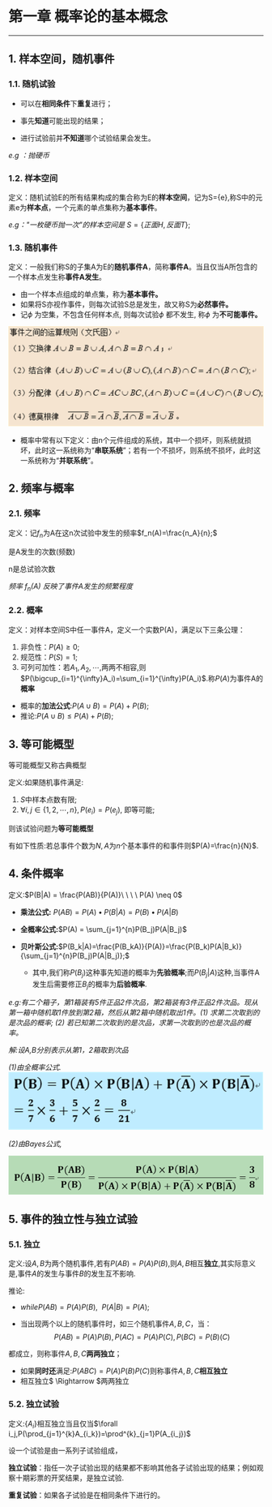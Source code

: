 # 第一章 概率论的基本概念  

---

## 1. 样本空间，随机事件  

### 1.1. 随机试验  

- 可以在**相同条件**下**重复**进行；  

- 事先**知道**可能出现的结果；  

- 进行试验前并**不知道**哪个试验结果会发生。

*e.g ：抛硬币*  

### 1.2. 样本空间  

定义：随机试验E的所有结果构成的集合称为E的**样本空间**，记为S={e},称S中的元素e为**样本点**，一个元素的单点集称为**基本事件**。

*e.g："一枚硬币抛一次"的样本空间是* $S = \{正面H,反面T\};$

### 1.3. 随机事件

定义：一般我们称S的子集A为E的**随机事件A**，简称**事件A**。当且仅当A所包含的一个样本点发生称**事件A发生**。

- 由一个样本点组成的单点集，称为**基本事件。**
- 如果将S亦视作事件，则每次试验S总是发生，故又称S为**必然事件。**
- 记*ϕ* 为空集，不包含任何样本点, 则每次试验*ϕ* 都不发生, 称*ϕ* 为**不可能事件。**

![image-20230203172011284](https://raw.githubusercontent.com/Tianjiangyigeyi/img/master/202302032116594.png)

- 概率中常有以下定义：由n个元件组成的系统，其中一个损坏，则系统就损坏，此时这一系统称为“**串联系统**”；若有一个不损坏，则系统不损坏，此时这一系统称为“**并联系统**”。 

## 2. 频率与概率

### 2.1. 频率

定义：记$f_n$为A在这n次试验中发生的频率$f_n(A)=\frac{n_A}{n};$

是A发生的次数(频数)

n是总试验次数

*频率 $f_n(A)$ 反映了事件A发生的频繁程度*

### 2.2. 概率

定义：对样本空间S中任一事件A，定义一个实数P(A)，满足以下三条公理：

1. 非负性：$P(A) \geq 0;$
2. 规范性：$P(S) = 1;$
3. 可列可加性：若$A_1,A_2,\cdots,$两两不相容,则$P(\bigcup_{i=1}^{\infty}A_i)=\sum_{i=1}^{\infty}P(A_i)$.称$P(A)$为事件A的**概率**

- 概率的**加法公式**:$P(A\cup B) = P(A)+P(B);$
- 推论:$P(A\cup B) \leq P(A)+P(B);$

## 3. 等可能概型

等可能概型又称古典概型

定义:如果随机事件满足:

1. $S$中样本点数有限;
2. $\forall i,j \in \{1,2,\cdots,n\},P(e_i)=P(e_j)$, 即等可能;

则该试验问题为**等可能概型**

有如下性质:若总事件个数为$N,A$为$n$个基本事件的和事件则$P(A)=\frac{n}{N}$.

## 4. 条件概率

定义:$P(B|A) = \frac{P(AB)}{P(A)}\ \ \ \ P(A) \neq 0$

- **乘法公式:** $P(AB)=P(A)\bullet P(B|A)=P(B)\bullet P(A|B)$
  
- **全概率公式:**$P(A) = \sum_{j=1}^{n}P(B_j)P(A|B_j)$
  
- **贝叶斯公式:**$P(B_k|A)=\frac{P(B_kA)}{P(A)}=\frac{P(B_k)P(A|B_k)}{\sum_{j=1}^{n}P(B_j)P(A|B_j)};$
  - 其中,我们称$P(B_j)$这种事先知道的概率为**先验概率**;而$P(B_j|A)$这种,当事件A发生后需要修正$B_j$的概率为**后验概率**.

*e.g:有二个箱子，第1箱装有5件正品2件次品，第2箱装有3件正品2件次品。现从第一箱中随机取1件放到第2箱，然后从第2箱中随机取出1件。(1) 求第二次取到的是次品的概率; (2) 若已知第二次取到的是次品，求第一次取到的也是次品的概率。*

*解:设A,B分别表示从第1，2箱取到次品*

*(1)由全概率公式.*![image-20230203211716197](https://raw.githubusercontent.com/Tianjiangyigeyi/img/master/202302032117234.png)

*(2)由Bayes公式,*

![image-20230203211728777](https://raw.githubusercontent.com/Tianjiangyigeyi/img/master/202302032117813.png)

## 5. 事件的独立性与独立试验

### 5.1. 独立

定义:设$A,B$为两个随机事件,若有$P(AB)=P(A)P(B)$,则$A,B$相互**独立**,其实际意义是,事件$A$的发生与事件$B$的发生互不影响.

推论:

- $while P(AB)=P(A)P(B),\ \ P(A|B)=P(A);$

- 当出现两个以上的随机事件时，如三个随机事件$A,B,C$，当：
  $$
  P(AB)=P(A)P(B),P(AC)=P(A)P(C),P(BC)=P(B)(C)
  $$

都成立，则称事件$A,B,C$**两两独立**；

- 如果**同时还**满足:$P(ABC)=P(A)P(B)P(C)$则称事件$A,B,C$**相互独立**
- 相互独立$ \Rightarrow $两两独立

### 5.2. 独立试验

定义:$\{A_i\}$相互独立当且仅当$\forall i_j,P(\prod_{j=1}^{k}A_{i_k})=\prod^{k}_{j=1}P(A_{i_j})$

设一个试验是由一系列子试验组成，

**独立试验**：指任一次子试验出现的结果都不影响其他各子试验出现的结果；例如观察十期彩票的开奖结果，是独立试验.

**重复试验**：如果各子试验是在相同条件下进行的。 
